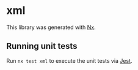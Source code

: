 # xml

This library was generated with [Nx](https://nx.dev).

## Running unit tests

Run `nx test xml` to execute the unit tests via [Jest](https://jestjs.io).
